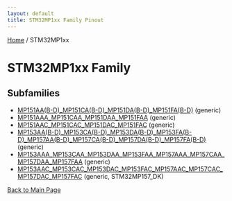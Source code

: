 ```yaml
---
layout: default
title: STM32MP1xx Family Pinout
---
```


[Home](../index.md) / STM32MP1xx

# STM32MP1xx Family

## Subfamilies

- [MP151AA(B-D)_MP151CA(B-D)_MP151DA(B-D)_MP151FA(B-D)](MP151AA(B-D)_MP151CA(B-D)_MP151DA(B-D)_MP151FA(B-D)/pinout.md) (generic)
- [MP151AAA_MP151CAA_MP151DAA_MP151FAA](MP151AAA_MP151CAA_MP151DAA_MP151FAA/pinout.md) (generic)
- [MP151AAC_MP151CAC_MP151DAC_MP151FAC](MP151AAC_MP151CAC_MP151DAC_MP151FAC/pinout.md) (generic)
- [MP153AA(B-D)_MP153CA(B-D)_MP153DA(B-D)_MP153FA(B-D)_MP157AA(B-D)_MP157CA(B-D)_MP157DA(B-D)_MP157FA(B-D)](MP153AA(B-D)_MP153CA(B-D)_MP153DA(B-D)_MP153FA(B-D)_MP157AA(B-D)_MP157CA(B-D)_MP157DA(B-D)_MP157FA(B-D)/pinout.md) (generic)
- [MP153AAA_MP153CAA_MP153DAA_MP153FAA_MP157AAA_MP157CAA_MP157DAA_MP157FAA](MP153AAA_MP153CAA_MP153DAA_MP153FAA_MP157AAA_MP157CAA_MP157DAA_MP157FAA/pinout.md) (generic)
- [MP153AAC_MP153CAC_MP153DAC_MP153FAC_MP157AAC_MP157CAC_MP157DAC_MP157FAC](MP153AAC_MP153CAC_MP153DAC_MP153FAC_MP157AAC_MP157CAC_MP157DAC_MP157FAC/pinout.md) (generic, STM32MP157_DK)


[Back to Main Page](../index.md)